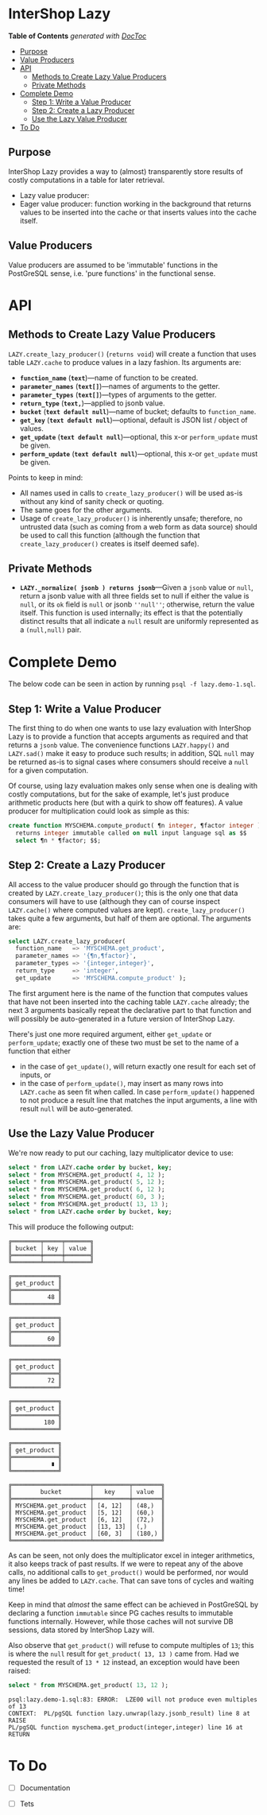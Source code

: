 # InterShop Lazy

<!-- START doctoc generated TOC please keep comment here to allow auto update -->
<!-- DON'T EDIT THIS SECTION, INSTEAD RE-RUN doctoc TO UPDATE -->
**Table of Contents**  *generated with [DocToc](https://github.com/thlorenz/doctoc)*

  - [Purpose](#purpose)
  - [Value Producers](#value-producers)
- [API](#api)
  - [Methods to Create Lazy Value Producers](#methods-to-create-lazy-value-producers)
  - [Private Methods](#private-methods)
- [Complete Demo](#complete-demo)
  - [Step 1: Write a Value Producer](#step-1-write-a-value-producer)
  - [Step 2: Create a Lazy Producer](#step-2-create-a-lazy-producer)
  - [Use the Lazy Value Producer](#use-the-lazy-value-producer)
- [To Do](#to-do)

<!-- END doctoc generated TOC please keep comment here to allow auto update -->


## Purpose

InterShop Lazy provides a way to (almost) transparently store results of costly computations in a table for
later retrieval.

* Lazy value producer:
* Eager value producer: function working in the background that returns values to be inserted into the cache
  or that inserts values into the cache itself.



## Value Producers

Value producers are assumed to be 'immutable' functions in the PostGreSQL sense, i.e. 'pure functions' in
the functional sense.

# API

## Methods to Create Lazy Value Producers

`LAZY.create_lazy_producer()` (`returns void`) will create a function that uses table `LAZY.cache` to
produce values in a lazy fashion. Its arguments are:

* **`function_name`** (**`text`**)—name of function to be created.
* **`parameter_names`** (**`text[]`**)—names of arguments to the getter.
* **`parameter_types`** (**`text[]`**)—types of arguments to the getter.
* **`return_type`** (**`text,`**)—applied to jsonb value.
* **`bucket`** (**`text default null`**)—name of bucket; defaults to `function_name`.
* **`get_key`** (**`text default null`**)—optional, default is JSON list / object of values.
* **`get_update`** (**`text default null`**)—optional, this x-or `perform_update` must be given.
* **`perform_update`** (**`text default null`**)—optional, this x-or `get_update` must be given.

Points to keep in mind:

* All names used in calls to `create_lazy_producer()` will be used as-is without any kind of sanity check or
  quoting.
* The same goes for the other arguments.
* Usage of `create_lazy_producer()` is inherently unsafe; therefore, no untrusted data (such as coming from
  a web form as data source) should be used to call this function (although the function that
  `create_lazy_producer()` creates is itself deemed safe).

## Private Methods

* **`LAZY._normalize( jsonb ) returns jsonb`**—Given a `jsonb` value or
  `null`, return a jsonb value with all three fields set to null if either the value is `null`,
  or its `ok` field is `null` or jsonb `''null''`; otherwise, return the value itself. This function is used
  internally; its effect is that the potentially distinct results that all indicate a `null` result are
  uniformly represented as a `(null,null)` pair.


# Complete Demo

The below code can be seen in action by running `psql -f lazy.demo-1.sql`.

## Step 1: Write a Value Producer

The first thing to do when one wants to use lazy evaluation with InterShop Lazy is to provide a function
that accepts arguments as required and that returns a `jsonb` value. The convenience functions
`LAZY.happy()` and `LAZY.sad()` make it easy to produce such results; in addition, SQL `null` may be
returned as-is to signal cases where consumers should receive a `null` for a given computation.

Of course, using lazy evaluation makes only sense when one is dealing with costly computations, but for the
sake of example, let's just produce arithmetic products here (but with a quirk to show off features). A
value producer for multiplication could look as simple as this:

```sql
create function MYSCHEMA.compute_product( ¶n integer, ¶factor integer )
  returns integer immutable called on null input language sql as $$
  select ¶n * ¶factor; $$;
```


## Step 2: Create a Lazy Producer

All access to the value producer should go through the function that is created by
`LAZY.create_lazy_producer()`; this is the only one that data consumers will have to use (although they can
of course inspect `LAZY.cache()` where computed values are kept). `create_lazy_producer()` takes quite
a few arguments, but half of them are optional. The arguments are:

```sql
select LAZY.create_lazy_producer(
  function_name   => 'MYSCHEMA.get_product',
  parameter_names => '{¶n,¶factor}',
  parameter_types => '{integer,integer}',
  return_type     => 'integer',
  get_update      => 'MYSCHEMA.compute_product' );
```

The first argument here is the name of the function that computes values that have not been inserted into
the caching table `LAZY.cache` already; the next 3 arguments basically repeat the declarative part to that
function and will possibly be auto-generated in a future version of InterShop Lazy.

There's just one more required argument, either `get_update` or `perform_update`; exactly one of these two
must be set to the name of a function that either

* in the case of `get_update()`, will return exactly one result for each set of inputs, or
* in the case of `perform_update()`, may insert as many rows into `LAZY.cache` as seen fit when called. In
  case `perform_update()` happened to not produce a result line that matches the input arguments, a line
  with result `null` will be auto-generated.

## Use the Lazy Value Producer

We're now ready to put our caching, lazy multiplicator device to use:

```sql
select * from LAZY.cache order by bucket, key;
select * from MYSCHEMA.get_product( 4, 12 );
select * from MYSCHEMA.get_product( 5, 12 );
select * from MYSCHEMA.get_product( 6, 12 );
select * from MYSCHEMA.get_product( 60, 3 );
select * from MYSCHEMA.get_product( 13, 13 );
select * from LAZY.cache order by bucket, key;
```

This will produce the following output:

```
╔════════╤═════╤═══════╗
║ bucket │ key │ value ║
╠════════╪═════╪═══════╣
╚════════╧═════╧═══════╝

╔═════════════╗
║ get_product ║
╠═════════════╣
║          48 ║
╚═════════════╝

╔═════════════╗
║ get_product ║
╠═════════════╣
║          60 ║
╚═════════════╝

╔═════════════╗
║ get_product ║
╠═════════════╣
║          72 ║
╚═════════════╝

╔═════════════╗
║ get_product ║
╠═════════════╣
║         180 ║
╚═════════════╝

╔═════════════╗
║ get_product ║
╠═════════════╣
║           ∎ ║
╚═════════════╝

╔══════════════════════╤══════════╤════════╗
║        bucket        │   key    │ value  ║
╠══════════════════════╪══════════╪════════╣
║ MYSCHEMA.get_product │ [4, 12]  │ (48,)  ║
║ MYSCHEMA.get_product │ [5, 12]  │ (60,)  ║
║ MYSCHEMA.get_product │ [6, 12]  │ (72,)  ║
║ MYSCHEMA.get_product │ [13, 13] │ (,)    ║
║ MYSCHEMA.get_product │ [60, 3]  │ (180,) ║
╚══════════════════════╧══════════╧════════╝
```

As can be seen, not only does the multiplicator excel in integer arithmetics, it also keeps track of past
results. If we were to repeat any of the above calls, no additional calls to `get_product()` would be
performed, nor would any lines be added to `LAZY.cache`. That can save tons of cycles and waiting time!

Keep in mind that *almost* the same effect can be achieved in PostGreSQL by declaring a function `immutable`
since PG caches results to immutable functions internally. However, while those caches will not survive DB
sessions, data stored by InterShop Lazy will.

Also observe that `get_product()` will refuse to compute multiples of `13`; this is where the `null` result
for `get_product( 13, 13 )` came from. Had we requested the result of `13 * 12` instead, an exception would
have been raised:

```sql
select * from MYSCHEMA.get_product( 13, 12 );
```


```
psql:lazy.demo-1.sql:83: ERROR:  LZE00 will not produce even multiples of 13
CONTEXT:  PL/pgSQL function lazy.unwrap(lazy.jsonb_result) line 8 at RAISE
PL/pgSQL function myschema.get_product(integer,integer) line 16 at RETURN
```


# To Do

* [ ] Documentation
* [ ] Tets


